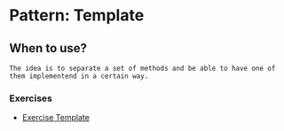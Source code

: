 # Pattern: Template

## When to use?
``
The idea is to separate a set of methods and be able to have one of them implementend in a certain way.
``

### Exercises
- [Exercise Template](https://github.com/kammradt/faculdade-design-patterns/tree/master/src/patterns/template/exercises/)